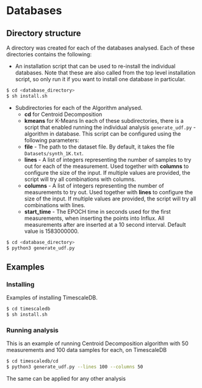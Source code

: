 # Databases

## Directory structure

A directory was created for each of the databases analysed. Each of these directories contains the following:
- An installation script that can be used to re-install the individual databases. Note that these are also called from the top level installation script, so only run it if you want to install one database in particular.
```bash
$ cd <database_directory>
$ sh install.sh
```

- Subdirectories for each of the Algorithm analysed. 
	- **cd** for Centroid Decomposition
	- **kmeans** for K-Means
In each of these subdirectories, there is a script that enabled running the individual analysis `generate_udf.py` - algorithm in database. This script can be configured using the following parameters:
	- **file** - The path to the dataset file. By default, it takes the file `Datasets/synth_1K.txt`.
	- **lines** - A list of integers representing the number of samples to try out for each of the measurement. Used together with **columns** to configure the size of the input. If multiple values are provided, the script will try all combinations with columns.
	- **columns** - A list of integers representing the number of measurements to try out. Used together with **lines** to configure the size of the input. If multiple values are provided, the script will try all combinations with lines.
	-  **start_time** - The EPOCH time in seconds used for the first measurements, when inserting the points into Influx. All measurements after are inserted at a 10 second interval. Default value is 1583000000.
```bash
$ cd <database_directory>
$ python3 generate_udf.py
```

## Examples

### Installing
Examples of installing TimescaleDB.
```bash
$ cd timescaledb
$ sh install.sh
```

### Running analysis

This is an example of running Centroid Decomposition algorithm with 50 measurements and 100 data samples for each, on TimescaleDB

```bash
$ cd timescaledb/cd
$ python3 generate_udf.py --lines 100 --columns 50
```
The same can be applied for any other analysis
